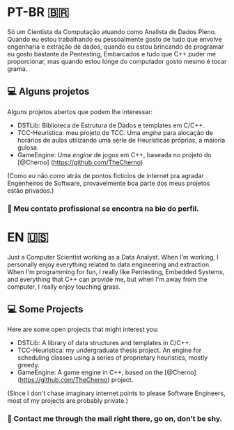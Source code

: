 # PT-BR 🇧🇷

Só um Cientista da Computação atuando como Analista de Dados Pleno. Quando eu estou trabalhando eu pessoalmente gosto de tudo que envolve engenharia e extração de dados, quando eu estou brincando de programar eu gosto bastante de Pentesting, Embarcados e tudo que C++ puder me proporcionar, mas quando estou longe do computador gosto mesmo é tocar grama.

## :computer: Alguns projetos

Alguns projetos abertos que podem lhe interessar:

- DSTLib: Biblioteca de Estrutura de Dados e templates em C/C++.
- TCC-Heuristica: meu projeto de TCC. Uma *engine* para alocação de horários de aulas utilizando uma série de Heurísticas próprias, a maioria gulosa.
- GameEngine: Uma *engine* de jogos em C++, baseada no projeto do [@Cherno] (https://github.com/TheCherno)

(Como eu não corro atrás de pontos ficticios de internet pra agradar Engenheiros de Software, provavelmente boa parte dos meus projetos estão privados.)

### :speech_balloon: Meu contato profissional se encontra na bio do perfil.

# EN 🇺🇸

Just a Computer Scientist working as a Data Analyst. When I'm working, I personally enjoy everything related to data engineering and extraction. When I'm programming for fun, I really like Pentesting, Embedded Systems, and everything that C++ can provide me, but when I'm away from the computer, I really enjoy touching grass.

## :computer: Some Projects
Here are some open projects that might interest you:

- DSTLib: A library of data structures and templates in C/C++.
- TCC-Heuristica: my undergraduate thesis project. An engine for scheduling classes using a series of proprietary heuristics, mostly greedy.
- GameEngine: A game engine in C++, based on the [@Cherno] (https://github.com/TheCherno) project.

(Since I don't chase imaginary internet points to please Software Engineers, most of my projects are probably private.)

### :speech_balloon: Contact me through the mail right there, go on, don't be shy.
